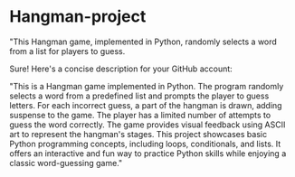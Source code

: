 # Hangman-project
"This Hangman game, implemented in Python, randomly selects a word from a list for players to guess.

Sure! Here's a concise description for your GitHub account:

"This is a Hangman game implemented in Python. The program randomly selects a word from a predefined list and prompts the player to guess letters. For each incorrect guess, a part of the hangman is drawn, adding suspense to the game. The player has a limited number of attempts to guess the word correctly. The game provides visual feedback using ASCII art to represent the hangman's stages. This project showcases basic Python programming concepts, including loops, conditionals, and lists. It offers an interactive and fun way to practice Python skills while enjoying a classic word-guessing game."
